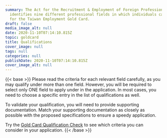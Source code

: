```yaml
---
summary: The Act for the Recruitment & Employment of Foreign Professional Talent
  identifies nine different professional fields in which individuals can apply
  for the Taiwan Employment Gold Card.
draft: false
media_image_alt: null
date: 2020-11-10T07:14:10.815Z
topic: goldcard
title: Qualifications
cover_image: null
tags: null
categories: null
publishDate: 2020-11-10T07:14:10.815Z
cover_image_alt: null
---
```

{{< base >}}
Please read the criteria for each relevant field carefully, as you may qualify under more than one field. However, you will be required to select only ONE field to apply under in the application. In most cases, you need to choose a specific entry in the list of qualifications as well.

To validate your qualification, you will need to provide supporting documentation. Match your supporting documentation as closely as possible with the proposed specifications to ensure a speedy application.

Try the [Gold Card Qualification Check](/en/apply/step-1/) to see which criteria you can consider in your application.
{{< /base >}}
